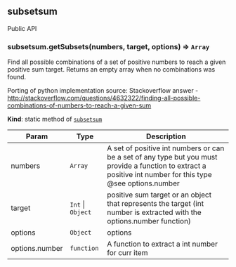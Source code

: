 <a name="module_subsetsum"></a>
## subsetsum
Public API

<a name="module_subsetsum.getSubsets"></a>
### subsetsum.getSubsets(numbers, target, options) ⇒ <code>Array</code>
Find all possible combinations of a set of positive numbers to reach a given positive sum target.
Returns an empty array when no combinations was found.

Porting of python implementation
source: Stackoverflow answer - http://stackoverflow.com/questions/4632322/finding-all-possible-combinations-of-numbers-to-reach-a-given-sum

**Kind**: static method of <code>[subsetsum](#module_subsetsum)</code>  

| Param | Type | Description |
| --- | --- | --- |
| numbers | <code>Array</code> | A set of positive int numbers or can be a set of any type but you must provide a function   to extract a positive int number for this type @see options.number |
| target | <code>Int</code> &#124; <code>Object</code> | positive sum target or an object that represents the target (int number is extracted with the options.number function) |
| options | <code>Object</code> | options |
| options.number | <code>function</code> | A function to extract a int number for curr item |

